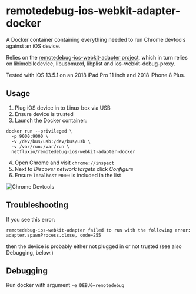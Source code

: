 # remotedebug-ios-webkit-adapter-docker

A Docker container containing everything needed to run Chrome devtools against an iOS device.

Relies on the [remotedebug-ios-webkit-adapter project](https://github.com/RemoteDebug/remotedebug-ios-webkit-adapter), which in turn relies on libimobiledevice, libusbmuxd, libplist and ios-webkit-debug-proxy.

Tested with iOS 13.5.1 on an 2018 iPad Pro 11 inch and 2018 iPhone 8 Plus.

## Usage

1. Plug iOS device in to Linux box via USB
2. Ensure device is trusted
3. Launch the Docker container:

```
docker run --privileged \
  -p 9000:9000 \
  -v /dev/bus/usb:/dev/bus/usb \
  -v /var/run:/var/run \
  netfluxio/remotedebug-ios-webkit-adapter-docker
```

4. Open Chrome and  visit `chrome://inspect`
5. Next to _Discover network targets_ click _Configure_
6. Ensure `localhost:9000` is included in the list

![Chrome Devtools](https://git.netflux.io/rob/remotedebug-ios-webkit-adapter-docker/raw/branch/dev/images/remotedebug-chrome.png)

## Troubleshooting

If you see this error:

```
remotedebug-ios-webkit-adapter failed to run with the following error: adapter.spawnProcess.close, code=255
```

then the device is probably either not plugged in or not trusted (see also Debugging, below.)

## Debugging

Run docker with argument `-e DEBUG=remotedebug`
